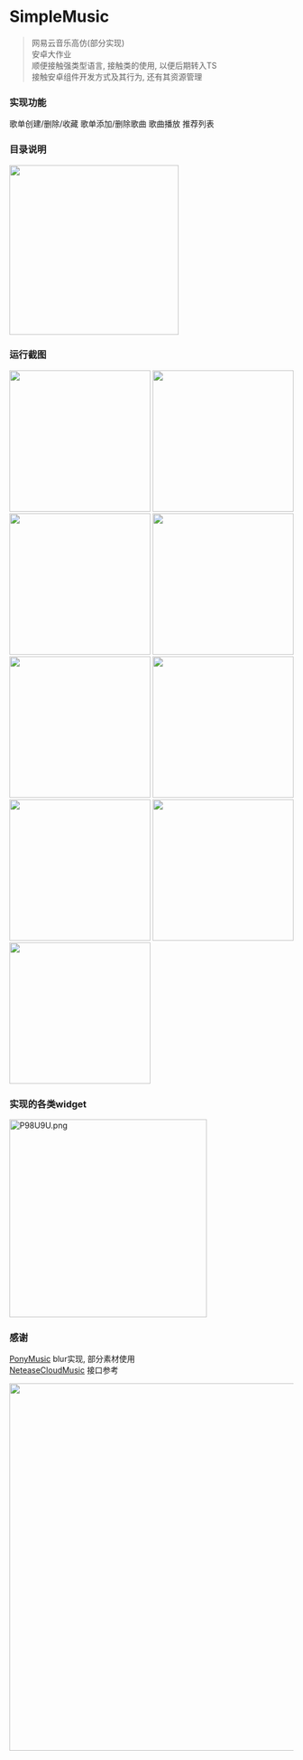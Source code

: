# SimpleMusic

> 网易云音乐高仿(部分实现)\
> 安卓大作业\
> 顺便接触强类型语言, 接触类的使用, 以便后期转入TS\
> 接触安卓组件开发方式及其行为, 还有其资源管理

### 实现功能

歌单创建/删除/收藏
歌单添加/删除歌曲
歌曲播放
推荐列表

### 目录说明

<img src="https://s1.ax1x.com/2018/06/23/P98E7t.png" width = "300" alt="" style="display:inline-block;" >

### 运行截图

<div>
  <img width = "250" alt="" style="display:inline-block;" src="https://s1.ax1x.com/2018/06/23/P91VKA.png" alt="P91VKA.png" border="0">
<img width = "250" alt="" style="display:inline-block;" src="https://s1.ax1x.com/2018/06/23/P9112Q.png" alt="P9112Q.png" border="0">
<img width = "250" alt="" style="display:inline-block;" src="https://s1.ax1x.com/2018/06/23/P91nVP.png" alt="P91nVP.png" border="0">
<!-- <img width = "250" alt="" style="display:inline-block;" src="https://s1.ax1x.com/2018/06/23/P91ebt.png" alt="P91ebt.png" border="0"> -->
<img width = "250" alt="" style="display:inline-block;" src="https://s1.ax1x.com/2018/06/23/P91ZDI.png" alt="P91ZDI.png" border="0">
<img width = "250" alt="" style="display:inline-block;" src="https://s1.ax1x.com/2018/06/23/P91QPS.png" alt="P91QPS.png" border="0">
<img width = "250" alt="" style="display:inline-block;" src="https://s1.ax1x.com/2018/06/23/P91uUf.png" alt="P91uUf.png" border="0">
<img width = "250" alt="" style="display:inline-block;" src="https://s1.ax1x.com/2018/06/23/P91K58.png" alt="P91K58.png" border="0">
<img width = "250" alt="" style="display:inline-block;" src="https://s1.ax1x.com/2018/06/23/P913vj.png" alt="P913vj.png" border="0">
<img width = "250" alt="" style="display:inline-block;" src="https://s1.ax1x.com/2018/06/23/P91l8g.png" alt="P91l8g.png" border="0">
</div>

### 实现的各类widget

<img width = "350" src="https://s1.ax1x.com/2018/06/23/P98U9U.png" alt="P98U9U.png" border="0" />

### 感谢

[PonyMusic](https://github.com/wangchenyan/PonyMusic) blur实现, 部分素材使用\
[NeteaseCloudMusic](https://github.com/yanunon/NeteaseCloudMusic) 接口参考

<img src="https://s1.ax1x.com/2018/06/23/P98A0I.png" width = "650" alt="" style="display:inline-block;" >